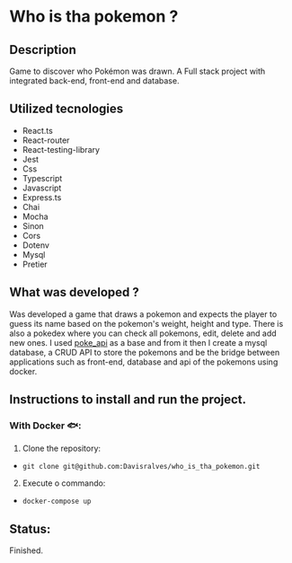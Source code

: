 # Who is tha pokemon ?

## Description

Game to discover who Pokémon was drawn. A Full stack project with integrated back-end, front-end and database.

## Utilized tecnologies

- React.ts
- React-router
- React-testing-library
- Jest
- Css
- Typescript
- Javascript
- Express.ts
- Chai
- Mocha
- Sinon
- Cors
- Dotenv
- Mysql
- Pretier


## What was developed ?

Was developed a game that draws a pokemon and expects the player to guess its name based on the pokemon's weight, height and type. There is also a pokedex where you can check all pokemons, edit, delete and add new ones. I used [poke_api](https://pokeapi.co/) as a base and from it then I create a mysql database, a CRUD API to store the pokemons and be the bridge between applications such as front-end, database and api of the pokemons using docker.

## Instructions to install and run the project.

### With Docker 🐟:

1. Clone the repository:

- `git clone git@github.com:Davisralves/who_is_tha_pokemon.git `

2. Execute o commando:

- `docker-compose up`

## Status:

Finished.
